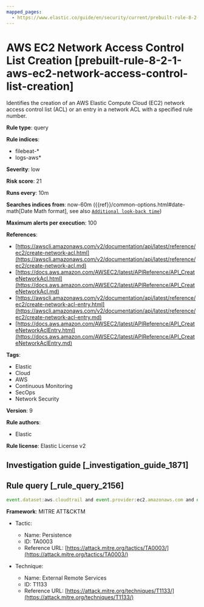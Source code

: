 ```yaml
---
mapped_pages:
  - https://www.elastic.co/guide/en/security/current/prebuilt-rule-8-2-1-aws-ec2-network-access-control-list-creation.html
---
```


# AWS EC2 Network Access Control List Creation [prebuilt-rule-8-2-1-aws-ec2-network-access-control-list-creation]

Identifies the creation of an AWS Elastic Compute Cloud (EC2) network access control list (ACL) or an entry in a network ACL with a specified rule number.

**Rule type**: query

**Rule indices**:

* filebeat-*
* logs-aws*

**Severity**: low

**Risk score**: 21

**Runs every**: 10m

**Searches indices from**: now-60m ({{ref}}/common-options.html#date-math[Date Math format], see also [`Additional look-back time`](docs-content://solutions/security/detect-and-alert/create-detection-rule.md#rule-schedule))

**Maximum alerts per execution**: 100

**References**:

* [https://awscli.amazonaws.com/v2/documentation/api/latest/reference/ec2/create-network-acl.html](https://awscli.amazonaws.com/v2/documentation/api/latest/reference/ec2/create-network-acl.md)
* [https://docs.aws.amazon.com/AWSEC2/latest/APIReference/API_CreateNetworkAcl.html](https://docs.aws.amazon.com/AWSEC2/latest/APIReference/API_CreateNetworkAcl.md)
* [https://awscli.amazonaws.com/v2/documentation/api/latest/reference/ec2/create-network-acl-entry.html](https://awscli.amazonaws.com/v2/documentation/api/latest/reference/ec2/create-network-acl-entry.md)
* [https://docs.aws.amazon.com/AWSEC2/latest/APIReference/API_CreateNetworkAclEntry.html](https://docs.aws.amazon.com/AWSEC2/latest/APIReference/API_CreateNetworkAclEntry.md)

**Tags**:

* Elastic
* Cloud
* AWS
* Continuous Monitoring
* SecOps
* Network Security

**Version**: 9

**Rule authors**:

* Elastic

**Rule license**: Elastic License v2

## Investigation guide [_investigation_guide_1871]



## Rule query [_rule_query_2156]

```js
event.dataset:aws.cloudtrail and event.provider:ec2.amazonaws.com and event.action:(CreateNetworkAcl or CreateNetworkAclEntry) and event.outcome:success
```

**Framework**: MITRE ATT&CKTM

* Tactic:

    * Name: Persistence
    * ID: TA0003
    * Reference URL: [https://attack.mitre.org/tactics/TA0003/](https://attack.mitre.org/tactics/TA0003/)

* Technique:

    * Name: External Remote Services
    * ID: T1133
    * Reference URL: [https://attack.mitre.org/techniques/T1133/](https://attack.mitre.org/techniques/T1133/)



